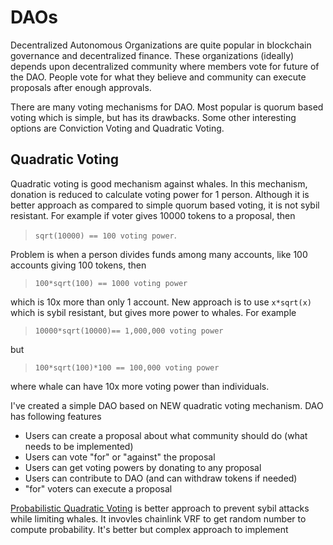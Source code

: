 # DAOs

Decentralized Autonomous Organizations are quite popular in blockchain governance and decentralized finance. These organizations (ideally) depends upon decentralized community where members vote for future of the DAO. People vote for what they believe and community can execute
proposals after enough approvals. 

There are many voting mechanisms for DAO. Most popular is quorum based voting which is simple, but has its drawbacks. Some other interesting options are Conviction Voting and Quadratic Voting.


## Quadratic Voting

Quadratic voting is good mechanism against whales. In this mechanism, donation is reduced to calculate voting power for 1 person. Although it is better approach as compared to simple quorum based voting, it is not sybil resistant. For example if voter gives 10000 tokens to a proposal, then 

> `sqrt(10000) == 100 voting power`. 

Problem is when a person divides funds among many accounts, like 100 accounts giving 100 tokens, then 

> `100*sqrt(100) == 1000 voting power`

 which is 10x more than only 1 account. New approach is to use `x*sqrt(x)` which is sybil resistant, but gives more power to whales. For example

> `10000*sqrt(10000)== 1,000,000 voting power`

but 

> `100*sqrt(100)*100 == 100,000 voting power`

where whale can have 10x more voting power than individuals.

I've created a simple DAO based on NEW quadratic voting mechanism. DAO has following features

- Users can create a proposal about what community should do (what needs to be implemented)
- Users can vote "for" or "against" the proposal
- Users can get voting powers by donating to any proposal
- Users can contribute to DAO (and can withdraw tokens if needed)
- "for" voters can execute a proposal

[Probabilistic Quadratic Voting](https://d3lab-dao.gitbook.io/pqv/) is better approach to prevent sybil attacks while limiting whales. 
It invovles chainlink VRF to get random number to compute probability. It's better but complex approach to implement
